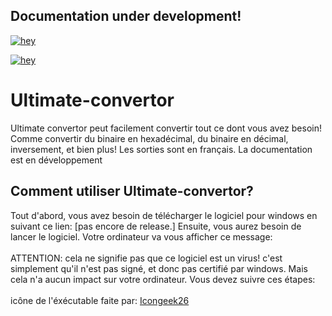 ## Documentation under development!

[![hey](https://img.shields.io/badge/Contact%20me%20on%20discord-181717?style=for-the-badge&logo=discord)](https://discord.com/users/725672294692945991)

[![hey](https://img.shields.io/badge/Download%20.exe-181717?style=for-the-badge&color=blue)](https://github.com/DR34M-M4K3R/Ultimate-convertor/releases/download/1.0/Ultimate-Convertor.exe)

# Ultimate-convertor
Ultimate convertor peut facilement convertir tout ce dont vous avez besoin! Comme convertir du binaire en hexadécimal, du binaire en décimal, inversement, et bien plus! Les sorties sont en français.
La documentation est en développement

## Comment utiliser Ultimate-convertor?
Tout d'abord, vous avez besoin de télécharger le logiciel pour windows en suivant ce lien: [pas encore de release.]
Ensuite, vous aurez besoin de lancer le logiciel. Votre ordinateur va vous afficher ce message:
<br/>
<br/>
ATTENTION: cela ne signifie pas que ce logiciel est un virus! c'est simplement qu'il n'est pas signé, et donc pas certifié par windows. Mais cela n'a aucun impact sur votre ordinateur.
Vous devez suivre ces étapes:
<br/>
<br/>
icône de l'éxécutable faite par: [Icongeek26](https://www.flaticon.com/fr/auteurs/icongeek26)
